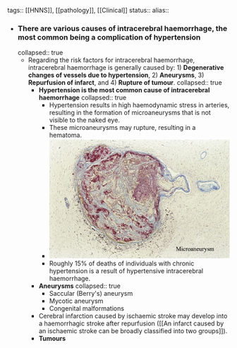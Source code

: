 tags:: [[HNNS]], [[pathology]], [[Clinical]] 
status::
alias::

- ### There are various causes of intracerebral haemorrhage, the most common being a complication of hypertension
  collapsed:: true
	- Regarding the risk factors for intracerebral haemorrhage, intracerebral haemorrhage is generally caused by: 1) **Degenerative changes of vessels due to hypertension**, 2) **Aneurysms**, 3) **Repurfusion of infarct**, and 4) **Rupture of tumour**.
	  collapsed:: true
		- **Hypertension is the most common cause of intracerebral haemorrhage**
		  collapsed:: true
			- Hypertension results in high haemodynamic stress in arteries, resulting in the formation of microaneurysms that is not visible to the naked eye.
			- These microaneurysms may rupture, resulting in a hematoma.
			- ![image.png](../assets/image_1673259618462_0.png)
			- Roughly 15% of deaths of individuals with chronic hypertension is a result of hypertensive intracerebral haemorrhage.
		- **Aneurysms**
		  collapsed:: true
			- Saccular (Berry's) aneurysm
			- Mycotic aneurysm
			- Congenital malformations
		- Cerebral infarction caused by ischaemic stroke may develop into a haemorrhagic stroke after repurfusion ([[An infarct caused by an ischaemic stroke can be broadly classified into two groups]]).
		- **Tumours**